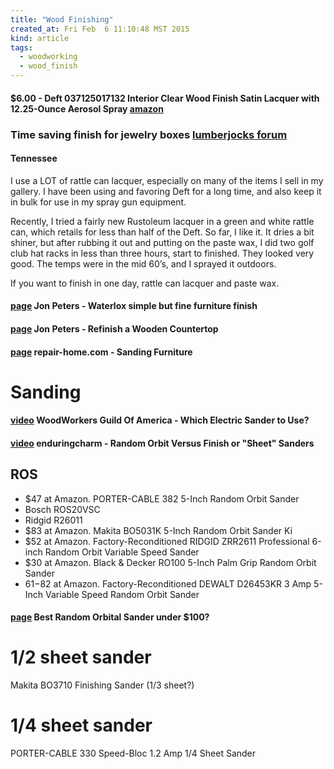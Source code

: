 ```yaml
---
title: "Wood Finishing"
created_at: Fri Feb  6 11:10:48 MST 2015
kind: article
tags:
  - woodworking
  - wood_finish
---
```


#### $6.00 - Deft 037125017132 Interior Clear Wood Finish Satin Lacquer with 12.25-Ounce Aerosol Spray <a href="http://www.amazon.com/Deft-037125017132-Interior-Lacquer-12-25-Ounce/dp/B0016KXBU4/" target="_blank">amazon</a>

### Time saving finish for jewelry boxes <a href="http://lumberjocks.com/topics/143898" target="_blank">lumberjocks forum</a>

#### Tennessee

I use a LOT of rattle can lacquer, especially on many of the items I
sell in my gallery.  I have been using and favoring Deft for a long time,
and also keep it in bulk for use in my spray gun equipment.

Recently, I tried a fairly new Rustoleum lacquer in a green and white
rattle can, which retails for less than half of the Deft. So far, I like
it. It dries a bit shiner, but after rubbing it out and putting on the
paste wax, I did two golf club hat racks in less than three hours, start
to finished. They looked very good. The temps were in the mid 60’s,
and I sprayed it outdoors.

If you want to finish in one day, rattle can lacquer and paste wax.


#### [page](https://www.youtube.com/watch?v=r_aDYrpOM3s) Jon Peters - Waterlox simple but fine furniture finish

#### [page](https://www.youtube.com/watch?v=1BOe_rxmyYY) Jon Peters - Refinish a Wooden Countertop

#### [page](http://www.repair-home.com/resources/how-to-guides/how-to-sand-furniture.html) repair-home.com - Sanding Furniture

# Sanding

#### [video](https://www.youtube.com/watch?v=CjAYy0nK2Tg) WoodWorkers Guild Of America - Which Electric Sander to Use?

#### [video](https://www.youtube.com/watch?v=FyYBhJZOZPw) enduringcharm - Random Orbit Versus Finish or "Sheet" Sanders

## ROS

* $47 at Amazon.  PORTER-CABLE 382 5-Inch Random Orbit Sander
* Bosch ROS20VSC
* Ridgid R26011
* $83 at Amazon. Makita BO5031K 5-Inch Random Orbit Sander Ki
* $52 at Amazon. Factory-Reconditioned RIDGID ZRR2611 Professional 6-inch Random Orbit Variable Speed Sander
* $30 at Amazon. Black & Decker RO100 5-Inch Palm Grip Random Orbit Sander
* $61-$82 at Amazon. Factory-Reconditioned DEWALT D26453KR 3 Amp 5-Inch Variable Speed Random Orbit Sander

#### [page](http://toolguyd.com/best-random-orbital-sander/) Best Random Orbital Sander under $100?

# 1/2 sheet sander

Makita BO3710 Finishing Sander (1/3 sheet?)

# 1/4 sheet sander

PORTER-CABLE 330 Speed-Bloc 1.2 Amp 1/4 Sheet Sander


<!--
html boilerplate
<a href="" target="_blank"></a>
<img src="" width="400px">
-->

